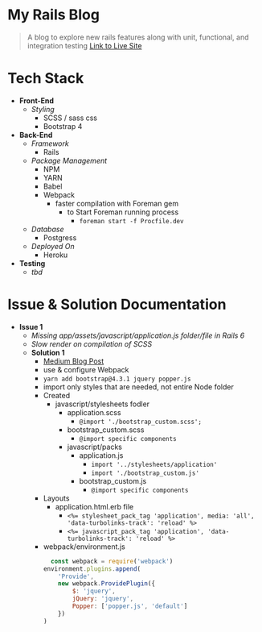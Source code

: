 # My Rails Blog
> A blog to explore new rails features along with unit, functional, and integration testing
> [Link to Live Site](https://my-rails-blogg.herokuapp.com/)

# Tech Stack
* __Front-End__
  * _Styling_
    * SCSS / sass css 
    * Bootstrap 4
* __Back-End__
  * _Framework_
    * Rails
  * _Package Management_
    * NPM
    * YARN
    * Babel
    * Webpack
      * faster compilation with Foreman gem 
        * to Start Foreman running process
          * `foreman start -f Procfile.dev`
  * _Database_
    * Postgress
  * _Deployed On_
    * Heroku
* __Testing__
  * _tbd_

# Issue & Solution Documentation
* __Issue 1__
  * _Missing app/assets/javascript/application.js folder/file in Rails 6_
  * _Slow render on compilation of SCSS_
  * __Solution 1__
    * [Medium Blog Post](https://medium.com/@guilhermepejon/how-to-install-bootstrap-4-3-in-a-rails-6-app-using-webpack-9eae7a6e2832)
    * use & configure Webpack
    * `yarn add bootstrap@4.3.1 jquery popper.js`
    * import only styles that are needed, not entire Node folder
    * Created
      * javascript/stylesheets fodler
        * application.scss
          * `@import './bootstrap_custom.scss';`
        * bootstrap_custom.scss
          * `@import specific components`
        * javascript/packs
          * application.js
            * `import '../stylesheets/application'`
            * `import './bootstrap_custom.js'`
          * bootstrap_custom.js
            * `@import specific components`
    * Layouts
      * application.html.erb file
        * `<%= stylesheet_pack_tag 'application', media: 'all', 'data-turbolinks-track': 'reload' %>`
        * `<%= javascript_pack_tag 'application', 'data-turbolinks-track': 'reload' %> `
    * webpack/environment.js
      ```js
        const webpack = require('webpack')
      environment.plugins.append(
          'Provide',
          new webpack.ProvidePlugin({
              $: 'jquery',
              jQuery: 'jquery',
              Popper: ['popper.js', 'default']
          })
      )
      ```
